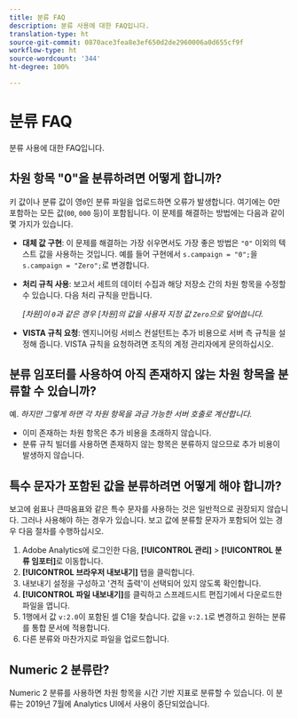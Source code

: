 ```yaml
---
title: 분류 FAQ
description: 분류 사용에 대한 FAQ입니다.
translation-type: ht
source-git-commit: 0870ace3fea8e3ef650d2de2960006a0d655cf9f
workflow-type: ht
source-wordcount: '344'
ht-degree: 100%

---
```



# 분류 FAQ

분류 사용에 대한 FAQ입니다.

## 차원 항목 &quot;0&quot;을 분류하려면 어떻게 합니까?

키 값이나 분류 값이 영`0`인 분류 파일을 업로드하면 오류가 발생합니다. 여기에는 0만 포함하는 모든 값(`00`, `000` 등)이 포함됩니다. 이 문제를 해결하는 방법에는 다음과 같이 몇 가지가 있습니다.

* **대체 값 구현**: 이 문제를 해결하는 가장 쉬우면서도 가장 좋은 방법은 `"0"` 이외의 텍스트 값을 사용하는 것입니다. 예를 들어 구현에서 `s.campaign = "0";`을 `s.campaign = "Zero";`로 변경합니다.

* **처리 규칙 사용**: 보고서 세트의 데이터 수집과 해당 저장소 간의 차원 항목을 수정할 수 있습니다. 다음 처리 규칙을 만듭니다.

   *[차원]이 `0`과 같은 경우 [차원]의 값을 사용자 지정 값 `Zero`으로 덮어씁니다.*

* **VISTA 규칙 요청**: 엔지니어링 서비스 컨설턴트는 추가 비용으로 서버 측 규칙을 설정해 줍니다. VISTA 규칙을 요청하려면 조직의 계정 관리자에게 문의하십시오.

## 분류 임포터를 사용하여 아직 존재하지 않는 차원 항목을 분류할 수 있습니까?

예. *하지만 그렇게 하면 각 차원 항목을 과금 가능한 서버 호출로 계산합니다.*

* 이미 존재하는 차원 항목은 추가 비용을 초래하지 않습니다.
* 분류 규칙 빌더를 사용하면 존재하지 않는 항목은 분류하지 않으므로 추가 비용이 발생하지 않습니다.

## 특수 문자가 포함된 값을 분류하려면 어떻게 해야 합니까?

보고에 쉼표나 큰따옴표와 같은 특수 문자를 사용하는 것은 일반적으로 권장되지 않습니다. 그러나 사용해야 하는 경우가 있습니다. 보고 값에 분류할 문자가 포함되어 있는 경우 다음 절차를 수행하십시오.

1. Adobe Analytics에 로그인한 다음, **[!UICONTROL 관리]** > **[!UICONTROL 분류 임포터]**&#x200B;로 이동합니다.
2. **[!UICONTROL 브라우저 내보내기]** 탭을 클릭합니다.
3. 내보내기 설정을 구성하고 &#39;견적 출력&#39;이 선택되어 있지 않도록 확인합니다.
4. **[!UICONTROL 파일 내보내기]**&#x200B;를 클릭하고 스프레드시트 편집기에서 다운로드한 파일을 엽니다.
5. 1행에서 값 `v:2.0`이 포함된 셀 C1을 찾습니다. 값을 `v:2.1`로 변경하고 원하는 분류를 통합 문서에 적용합니다.
6. 다른 분류와 마찬가지로 파일을 업로드합니다.

## Numeric 2 분류란?

Numeric 2 분류를 사용하면 차원 항목을 시간 기반 지표로 분류할 수 있습니다. 이 분류는 2019년 7월에 Analytics UI에서 사용이 중단되었습니다.
